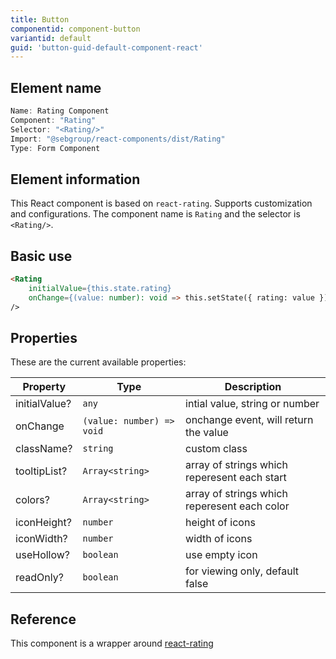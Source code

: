 ```yaml
---
title: Button
componentid: component-button
variantid: default
guid: 'button-guid-default-component-react'
---
```


## Element name
```javascript
Name: Rating Component
Component: "Rating"
Selector: "<Rating/>"
Import: "@sebgroup/react-components/dist/Rating"
Type: Form Component
```

## Element information 
This React component is based on `react-rating`. Supports customization and configurations. The component name is `Rating` and the selector is `<Rating/>`.

## Basic use
```html
<Rating
    initialValue={this.state.rating}
    onChange={(value: number): void => this.setState({ rating: value })}
/>
```

## Properties
These are the current available properties:

| Property      | Type                      | Description                                   |
| ------------- | ------------------------- | -------------------------------------------- |
| initialValue? | `any`                     | intial value, string or number               |
| onChange      | `(value: number) => void` | onchange event, will return the value        |
| className?    | `string`                  | custom class                                 |
| tooltipList?  | `Array<string>`           | array of strings which reperesent each start |
| colors?       | `Array<string>`           | array of strings which reperesent each color |
| iconHeight?   | `number`                  | height of icons                              |
| iconWidth?    | `number`                  | width of icons                               |
| useHollow?    | `boolean`                 | use empty icon                               |
| readOnly?     | `boolean`                 | for viewing only, default false              |


## Reference
This component is a wrapper around [react-rating](https://www.npmjs.com/package/react-rating)